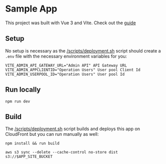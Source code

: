 # Sample App
This project was built with Vue 3 and Vite. Check out the [guide](https://vitejs.dev/guide/) 

## Setup
No setup is necessary as the [/scripts/deployment.sh](../../scripts/deployment.sh) script should create
a `.env` file with the necessary environment variables for you:

```
VITE_ADMIN_API_GATEWAY_URL="Admin API" API Gateway URL
VITE_ADMIN_APPCLIENTID="Operation Users" User pool Client Id
VITE_ADMIN_USERPOOL_ID="Operation Users" User pool Id
```

## Run locally

```
npm run dev
```

## Build
The [/scripts/deployment.sh](../../scripts/deployment.sh) script builds and deploys this app on CloudFront
but you can run manually as well:

```
npm install && run build

aws s3 sync --delete --cache-control no-store dist s3://$APP_SITE_BUCKET 
```